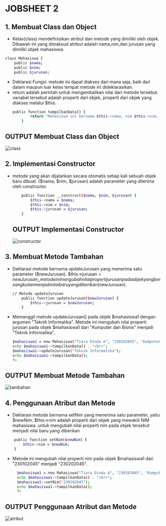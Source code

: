 # JOBSHEET 2

<h2>1. Membuat Class dan Object</h2>

-  Kelas(class) mendefinisikan atribut dan metode yang dimiliki oleh objek. Dibawah ini yang dimaksud atribut adalah nama,nim,dan jurusan yang dimiliki objek mahasiswa.

  ```bash
  class Mahasiswa {
      public $nama;
      public $nim;
      public $jurusan;
  ```

- Deklarasi Fungsi: metode ini dapat diakses dari mana saja, baik dari dalam maupun luar kelas tempat metode ini dideklarasikan.
- return adalah perintah untuk mengembalikan nilai dari metode tersebut. variabel tersebut adalah properti dari objek,  properti dari objek yang diakses melalui $this. 
  ```bash
  public function tampilkanData() {
          return "Mahasiswa ini bernama $this->nama, nim $this->nim, jurusan $this->jurusan.";
      }
  ```
## OUTPUT Membuat Class dan Object

![class](https://github.com/user-attachments/assets/ad3a64af-471e-4b1a-8570-d41e8cb1ad92)


<h2>2. Implementasi Constructor</h2>

- metode yang akan dijalankan secara otomatis setiap kali sebuah objek baru dibuat. ($nama, $nim, $jurusan) adalah parameter yang diterima oleh constructor.

  ```bash
      public function __construct($nama, $nim, $jurusan) {
          $this->nama = $nama;
          $this->nim = $nim;
          $this->jurusan = $jurusan;
      }
  ```

  ## OUTPUT Implementasi Constructor

  ![constructor](https://github.com/user-attachments/assets/a5d04c33-ef46-485c-bfb0-f0c50d4b8664)

<h2>3. Membuat Metode Tambahan</h2>

- Deklarasi metode bernama updateJurusan yang menerima satu parameter ($newJurusan). $this->jurusan = $newJurusan;, metode ini mengubah nilai properti jurusan pada objek yang bersangkutan menjadi nilai baru yang diberikan ($newJurusan).
   
  ```bash
  // Metode updateJurusan
      public function updateJurusan($newJurusan) {
          $this->jurusan = $newJurusan;
      }
  ```

- Memanggil metode updateJurusan() pada objek $mahasiswa1 dengan argumen "Teknik Informatika". Metode ini mengubah nilai properti jurusan pada objek $mahasiswa1 dari "Komputer dan Bisnis" menjadi "Teknik Informatika".
  
   ```bash
  $mahasiswa1 = new Mahasiswa("Tiara Dinda A", "230102045", "Komputer dan Bisnis");
  echo $mahasiswa1->tampilkanData() . "<br>";
  $mahasiswa1->updateJurusan("Teknik Informatika");
  echo $mahasiswa1->tampilkanData();
  ?>
  ``` 
## OUTPUT Membuat Metode Tambahan

![tambahan](https://github.com/user-attachments/assets/42ffaf7c-9614-4f28-b22b-7082117eb51a)


<h2>4. Penggunaan Atribut dan Metode</h2>

-  Deklarasi metode bernama setNim yang menerima satu parameter, yaitu $newNim. $this->nim adalah properti dari objek yang mewakili NIM mahasiswa. untuk mengubah nilai properti nim pada objek tersebut menjadi nilai baru yang diberikan 

  ```bash
      public function setNim($newNim) {
          $this->nim = $newNim;
      }
  ```
- Metode ini mengubah nilai properti nim pada objek $mahasiswa1 dari "230102045" menjadi "230202045".

    ```bash
      $mahasiswa1 = new Mahasiswa("Tiara Dinda A", "230102045", "Komputer dan Bisnis");
      echo $mahasiswa1->tampilkanData() . "<br>";
      $mahasiswa1->setNim("230202045");
      echo $mahasiswa1->tampilkanData();
      ?>
    ```

## OUTPUT Penggunaan Atribut dan Metode
![atribut](https://github.com/user-attachments/assets/c6097fa6-1b96-4f14-9f4b-611237c10ead)
